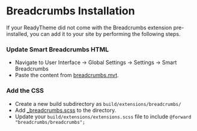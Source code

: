 # Breadcrumbs Installation

If your ReadyTheme did not come with the Breadcrumbs extension pre-installed, you can add it to your site by performing the following steps.

### Update Smart Breadcrumbs HTML
- Navigate to User Interface -> Global Settings -> Settings -> Smart Breadcrumbs
- Paste the content from [breadcrumbs.mvt](breadcrumbs.mvt).


### Add the CSS
- Create a new build subdirectory as `build/extensions/breadcrumbs/`
- Add [_breadcrumbs.scss](_breadcrumbs.scss) to the directory.
- Update your `build/extensions/extensions.scss` file to include `@forward "breadcrumbs/breadcrumbs";`
